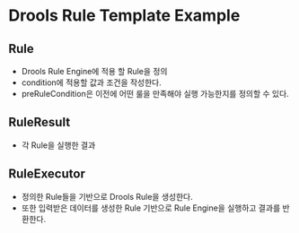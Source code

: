# Drools Rule Template Example
## Rule
- Drools Rule Engine에 적용 할 Rule을 정의
- condition에 적용할 값과 조건을 작성한다.
- preRuleCondition은 이전에 어떤 룰을 만족해야 실행 가능한지를 정의할 수 있다.

## RuleResult
- 각 Rule을 실행한 결과

## RuleExecutor
- 정의한 Rule들을 기반으로 Drools Rule을 생성한다.
- 또한 입력받은 데이터를 생성한 Rule 기반으로 Rule Engine을 실행하고 결과를 반환한다.
